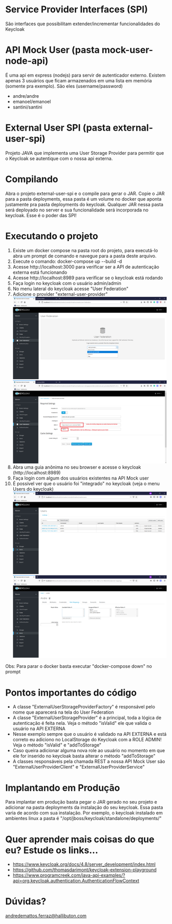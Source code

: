 # Service Provider Interfaces (SPI)
São interfaces que possibilitam extender/incrementar funcionalidades do Keycloak

# API Mock User (pasta mock-user-node-api)
É uma api em express (nodejs) para servir de autenticador externo.
Existem apenas 3 usuários que ficam armazenados em uma lista em memória (somente pra exemplo). São eles (username/password)
- andre/andre
- emanoel/emanoel
- santini/santini

# External User SPI (pasta external-user-spi)
Projeto JAVA que implementa uma User Storage Provider para permitir que o Keycloak se autentique com o nossa api externa.

# Compilando
Abra o projeto external-user-spi e o compile para gerar o JAR. Copie o JAR para a pasta deployments, essa pasta é um volume no docker que aponta justamente pra pasta deployments do keycloak. Qualquer JAR nessa pasta será deployado no server e sua funcionalidade será incorporada no keycloak. Esse é o poder das SPI!


# Executando o projeto
1. Existe um docker compose na pasta root do projeto, para executá-lo abra um prompt de comando e navegue para a pasta deste arquivo.
2. Execute o comando: docker-compose up --build -d
3. Acesse http://localhost:3000 para verificar ser a API de autenticação externa está funcionando
4. Acesse http://localhost:8989 para verificar se o keycloak está rodando
5. Faça login no keycloak com o usuário admin/admin
6. No menu lateral do keycloak acesse "User Federation"
7. Adicione o provider "external-user-provider"
![Adicionando provider](Untitled.png)
![Adicionando provider](Untitled4.png)
8. Abra uma guia anônima no seu browser e acesse o keycloak (http://localhost:8989)
9. Faça login com algum dos usuários existentes na API Mock user
10. É possível ver que o usuário foi "integrado" no keycloak (veja o menu Users do keycloak)
![Adicionando provider](Untitled2.png)
![Adicionando provider](Untitled3.png)

Obs: Para parar o docker basta executar "docker-compose down" no prompt

# Pontos importantes do código
- A classe "ExternalUserStorageProviderFactory" é responsável pelo nome que aparecerá na tela do User Federation
- A classe "ExternalUserStorageProvider" é a principal, toda a lógica de autenticação é feita nela. Veja o método "isValid" ele que valida o usuário na API EXTERNA
- Nesse exemplo sempre que o usuário é validado na API EXTERNA e está correto eu adiciono no LocalStorage do Keycloak com a ROLE ADMIN! Veja o método "isValid" e "addToStorage"
- Caso queira adicionar alguma nova role ao usuário no momento em que ele for inserido no keycloak basta alterar o método "addToStorage"
- A classes responsáveis pela chamada REST a nossa API Mock User são "ExternalUserProviderClient" e "ExternalUserProviderService"

# Implantando em Produção
Para implantar em produção basta pegar o JAR gerado no seu projeto e adicionar na pasta deployments da instalação do seu keycloak. Essa pasta varia de acordo com sua instalação. Por exemplo, o keycloak instalado em ambientes linux a pasta é "/opt/jboss/keycloak/standalone/deployments/"

# Quer aprender mais coisas do que eu? Estude os links... 
- https://www.keycloak.org/docs/4.8/server_development/index.html
- https://github.com/thomasdarimont/keycloak-extension-playground
- https://www.programcreek.com/java-api-examples/?api=org.keycloak.authentication.AuthenticationFlowContext

# Dúvidas?
andredemattos.ferraz@hallibuton.com
